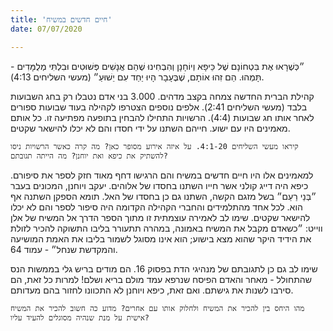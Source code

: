 ```yaml
---
title: 'חיים חדשים במשיח'
date: 07/07/2020

---
```


״כְּשֶׁרָאוּ אֶת בִּטְחוֹנָם שֶׁל כֵּיפָא וְיוֹחָנָן וְהִבְחִינוּ שֶׁהֵם אֲנָשִׁים פְּשׁוּטִים וּבִלְתִּי מְלֻמָּדִים - תָּמְהוּ. הֵם זִהוּ אוֹתָם, שֶׁבֶּעָבָר הָיוּ יַחַד עִם יֵשׁוּעַ״ (מעשי השליחים 4:13).

קהילת הברית החדשה צמחה בקצב מדהים. 3.000 בני אדם נטבלו רק בחג השבועות בלבד (מעשי השליחים 2:41). אלפים נוספים הצטרפו לקהילה בעוד שבועות ספורים לאחר אותו חג שבועות (4:4). הרשויות התחילו להבחין בתופעה מפתיעה זו. כל אותם מאמינים היו עם ישוע. חייהם השתנו על ידי חסדו והם לא יכלו להישאר שקטים.

`קיראו מעשי השליחים 4:1-20. על איזה אירוע מסופר כאן? מה קרה כאשר הרשויות ניסו להשתיק את כיפא ואת יוחנן? מה הייתה תגובתם?`

למאמינים אלו היו חיים חדשים במשיח והם הרגישו דחף מאוד חזק לספר את סיפורם. כיפא היה דייג קולני אשר חייו השתנו בחסדו של אלוהים. יעקב ויוחנן, המכונים בעבר ״בְּנֵי רַעַם״ בשל מזגם הקשה, השתנו גם כן בחסדו של האל. תומא הספקן השתנה אף הוא. לכל אחד מהתלמידים והחברי הקהילה הקדומה היה סיפור לספר והם לא יכלו להישאר שקטים. שימו לב לאמירה עוצמתית זו מתוך הספר הדרך אל המשיח של אלן ווייט: ״כשאדם מקבל את המשיח באמונה, במהרה תתעורר בליבו התשוקה להכיר לזולת את הידיד היקר שהוא מצא בישוע; הוא אינו מסוגל לשמור בליבו את האמת המושיעה והמקדשת שנחל״ - עמוד 64.

שימו לב גם כן לתגובתם של מנהיגי הדת בפסוק 16. הם מודים בריש גלי בממשות הנס שהתחולל - מאחר והאדם הפיסח שנרפא עמד מולם בריא ושלם! למרות כל זאת, הם סירבו לשנות את גישתם. ואם זאת, כיפא ויוחנן לא התכוונו לחזור בהם מעדותם.

`מהו היחס בין להכיר את המשיח ולחלוק אותו עם אחרים? מדוע כה חשוב להכיר את המשיח אישית על מנת שנהיה מסוגלים להעיד עליו?`